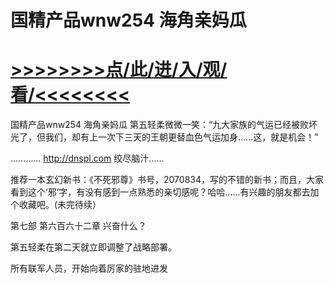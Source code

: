# 国精产品wnw254 海角亲妈瓜

# <a href="https://https://github.com/kiuhd/dfrw/issues/1">>>>>>>>>点/此/进/入/观/看/<<<<<<<<</a>

国精产品wnw254 海角亲妈瓜
第五轻柔微微一笑：“九大家族的气运已经被败坏光了，但我们，却有上一次下三天的王朝更替血色气运加身……这，就是机会！”

…………
http://dnspl.com
绞尽脑汁……

推荐一本玄幻新书：《不死邪尊》书号，2070834，写的不错的新书；而且，大家看到这个‘邪’字，有没有感到一点熟悉的亲切感呢？哈哈……有兴趣的朋友都去加个收藏吧。(未完待续）

第七部 第六百六十二章 兴奋什么？

第五轻柔在第二天就立即调整了战略部署。

所有联军人员，开始向着厉家的驻地进发
